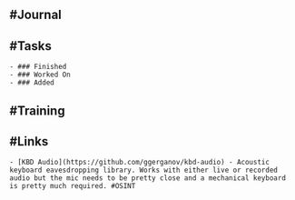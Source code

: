 ## #Journal
## #Tasks
	- ### Finished
	- ### Worked On
	- ### Added
## #Training
## #Links
	- [KBD Audio](https://github.com/ggerganov/kbd-audio) - Acoustic keyboard eavesdropping library. Works with either live or recorded audio but the mic needs to be pretty close and a mechanical keyboard is pretty much required. #OSINT